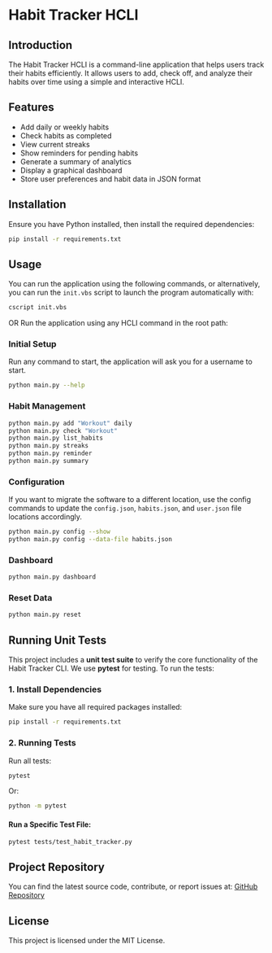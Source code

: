 # Habit Tracker HCLI

## Introduction
The Habit Tracker HCLI is a command-line application that helps users track their habits efficiently. It allows users to add, check off, and analyze their habits over time using a simple and interactive HCLI.

## Features
- Add daily or weekly habits
- Check habits as completed
- View current streaks
- Show reminders for pending habits
- Generate a summary of analytics
- Display a graphical dashboard
- Store user preferences and habit data in JSON format

## Installation
Ensure you have Python installed, then install the required dependencies:
```sh
pip install -r requirements.txt
```

## Usage
You can run the application using the following commands, or alternatively, you can run the `init.vbs` script to launch the program automatically with:

```sh
cscript init.vbs
```

OR Run the application using any HCLI command in the root path:

### Initial Setup
Run any command to start, the application will ask you for a username to start.

```sh
python main.py --help
```

### Habit Management
```sh
python main.py add "Workout" daily
python main.py check "Workout"
python main.py list_habits
python main.py streaks
python main.py reminder
python main.py summary
```

### Configuration
If you want to migrate the software to a different location, use the config commands to update the `config.json`, `habits.json`, and `user.json` file locations accordingly.

```sh
python main.py config --show
python main.py config --data-file habits.json
```

### Dashboard
```sh
python main.py dashboard
```

### Reset Data
```sh
python main.py reset
```

## Running Unit Tests
This project includes a **unit test suite** to verify the core functionality of the Habit Tracker CLI. We use **pytest** for testing. To run the tests:

### **1. Install Dependencies**
Make sure you have all required packages installed:
```sh
pip install -r requirements.txt
```

### **2. Running Tests**
Run all tests:
```sh
pytest
```
Or:
```sh
python -m pytest
```

#### Run a Specific Test File:
```sh
pytest tests/test_habit_tracker.py
```

## Project Repository
You can find the latest source code, contribute, or report issues at:
[GitHub Repository](https://github.com/alemxral/HHCLI.git)

## License
This project is licensed under the MIT License.

